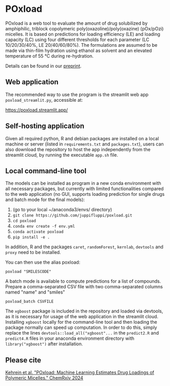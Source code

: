 # POxload

POxload is a web tool to evaluate the amount of drug solubilized by amphiphilic, triblock copolymeric poly(oxazoline)/poly(oxazine) (pOx/pOzi) micelles.
It is based on predictions for loading efficiency (LE) and loading capacity (LC) using four different thresholds for each parameter (LC 10/20/30/40%, LE 20/40/60/80%).
The formulations are assumed to be made via thin-film hydration using ethanol as solvent and an elevated temperature of 55 °C during re-hydration.

Details can be found in our [preprint](https://doi.org/10.26434/chemrxiv-2024-l5kvc).

## Web application

The recommended way to use the program is the streamlit web app ```poxload_streamlit.py```, accessible at:

https://poxload.streamlit.app/

## Self-hosting application

Given all required python, R and debian packages are installed on a local machine or server (listed in ```requirements.txt``` and ```packages.txt```), users can also download the repository to host the app independently from the streamlit cloud, by running the executable ```app.sh``` file.

## Local command-line tool

The models can be installed as program in a new conda environment with all necessary packages, but currently with limited functionalities compared to the web application (no GUI, supports loading prediction for single drugs and batch mode for the final models):

1. (go to your local ~/anaconda3/envs/ directory)
2. ```git clone https://github.com/juppifluppi/poxload.git```
3. ```cd poxload```
4. ```conda env create -f env.yml```
5. ```conda activate poxload```
6. ```pip install -e .```

In addition, R and the packages ```caret```, ```randomForest```, ```kernlab```, ```devtools``` and ```proxy``` need to be installed.

You can then use the alias poxload:
```
poxload "SMILESCODE" 
```

A batch mode is available to compute predictions for a list of compounds. Prepare a comma-separated CSV file with two comma-separated columns named "name" and "smiles"

```
poxload_batch CSVFILE 
```

The ```xgboost``` package is included in the repository and loaded via devtools, as it is necessary for usage of the web application in the streamlit cloud. Installing ```xgboost``` locally for the command-line tool and then loading the package normally can speed up computation. In order to do this, simply replace the lines ```devtools::load_all("xgboost"...``` in the ```predict2.R``` and ```predict4.R``` files in your anaconda environment directory with ```library("xgboost")``` after installation.

## Please cite

[Kehrein et al. "POxload: Machine Learning Estimates Drug Loadings of Polymeric Micelles." ChemRxiv 2024](https://doi.org/10.26434/chemrxiv-2024-l5kvc)
